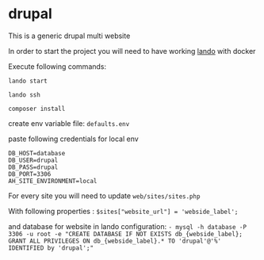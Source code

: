 # drupal
This is a generic drupal multi website

In order to start the project you will need to have working [lando](https://lando.dev/download/) with docker

Execute following commands:

`lando start`

`lando ssh`

`composer install`

create env variable file: `defaults.env`

paste following credentials for local env
```
DB_HOST=database
DB_USER=drupal
DB_PASS=drupal
DB_PORT=3306
AH_SITE_ENVIRONMENT=local
```
For every site you will need to update
```web/sites/sites.php```

With following properties : ```$sites["website_url"] = 'webside_label';```

and database for website in lando configuration:
```- mysql -h database -P 3306 -u root -e "CREATE DATABASE IF NOT EXISTS db_{webside_label}; GRANT ALL PRIVILEGES ON db_{webside_label}.* TO 'drupal'@'%' IDENTIFIED by 'drupal';"```
